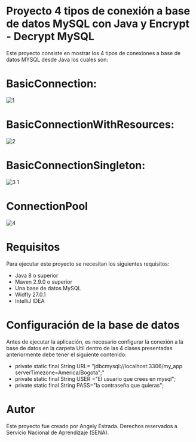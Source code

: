 
# Proyecto 4 tipos de conexión a base de datos MySQL con Java y Encrypt - Decrypt MySQL

Este proyecto consiste en mostrar los 4 tipos de conexiones a base de datos MYSQL desde Java los cuales son:
# BasicConnection:

![1](https://user-images.githubusercontent.com/128448216/236710633-24ce0ac1-78df-4b13-9e46-e28680391204.png)

# BasicConnectionWithResources:

![2](https://user-images.githubusercontent.com/128448216/236710726-fcc025ca-4e08-461d-8288-dc17716da1a0.png)

# BasicConnectionSingleton:

![3 1](https://user-images.githubusercontent.com/128448216/236710805-a2b0648c-e894-4a5a-b1b4-f2ee3d995ee3.png)

# ConnectionPool

![4](https://user-images.githubusercontent.com/128448216/236710849-e3bc0d7d-8bcc-46b0-b8a5-ccadf0561ee5.png)


# Requisitos

Para ejecutar este proyecto se necesitan los siguientes requisitos:
- Java 8 o superior
- Maven 2.9.0 o superior
- Una base de datos MySQL
- Widfly 27.0.1
- IntelliJ IDEA

# Configuración de la base de datos

Antes de ejecutar la aplicación, es necesario configurar la conexión a la base de datos en la carpeta Util dentro de las 4 clases presentadas anteriormente debe tener el siguiente contenido:

-  private static final String URL= "jdbcmysql://localhost:3306/my_app serverTimezone=America/Bogota";"
- private static final String USER ="El usuario que crees en mysql";
- private static final String PASS="la contraseña que quieras";

# Autor

Este proyecto fue creado por Angely Estrada.
Derechos reservados a Servicio Nacional de Aprendizaje (SENA).
